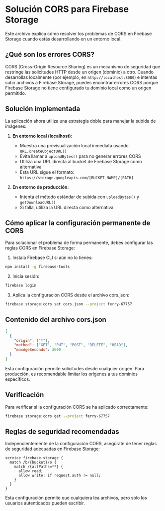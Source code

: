 # Solución CORS para Firebase Storage

Este archivo explica cómo resolver los problemas de CORS en Firebase Storage cuando estás desarrollando en un entorno local.

## ¿Qué son los errores CORS?

CORS (Cross-Origin Resource Sharing) es un mecanismo de seguridad que restringe las solicitudes HTTP desde un origen (dominio) a otro. Cuando desarrollas localmente (por ejemplo, en `http://localhost:8080`) e intentas subir archivos a Firebase Storage, puedes encontrar errores CORS porque Firebase Storage no tiene configurado tu dominio local como un origen permitido.

## Solución implementada

La aplicación ahora utiliza una estrategia doble para manejar la subida de imágenes:

1. **En entorno local (localhost):**
   - Muestra una previsualización local inmediata usando `URL.createObjectURL()`
   - Evita llamar a `uploadBytes()` para no generar errores CORS
   - Utiliza una URL directa al bucket de Firebase Storage como alternativa
   - Esta URL sigue el formato: `https://storage.googleapis.com/[BUCKET_NAME]/[PATH]`

2. **En entorno de producción:**
   - Intenta el método estándar de subida con `uploadBytes()` y `getDownloadURL()`
   - Si falla, utiliza la URL directa como alternativa

## Cómo aplicar la configuración permanente de CORS

Para solucionar el problema de forma permanente, debes configurar las reglas CORS en Firebase Storage:

1. Instala Firebase CLI si aún no lo tienes:
```bash
npm install -g firebase-tools
```

2. Inicia sesión:
```bash
firebase login
```

3. Aplica la configuración CORS desde el archivo cors.json:
```bash
firebase storage:cors set cors.json --project ferry-67757
```

## Contenido del archivo cors.json

```json
[
  {
    "origin": ["*"],
    "method": ["GET", "PUT", "POST", "DELETE", "HEAD"],
    "maxAgeSeconds": 3600
  }
]
```

Esta configuración permite solicitudes desde cualquier origen. Para producción, es recomendable limitar los orígenes a tus dominios específicos.

## Verificación

Para verificar si la configuración CORS se ha aplicado correctamente:

```bash
firebase storage:cors get --project ferry-67757
```

## Reglas de seguridad recomendadas

Independientemente de la configuración CORS, asegúrate de tener reglas de seguridad adecuadas en Firebase Storage:

```
service firebase.storage {
  match /b/{bucket}/o {
    match /{allPaths=**} {
      allow read; 
      allow write: if request.auth != null;
    }
  }
}
```

Esta configuración permite que cualquiera lea archivos, pero solo los usuarios autenticados pueden escribir.
